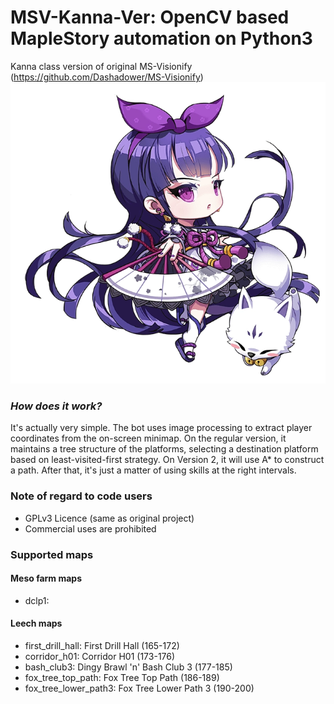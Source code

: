 # MSV-Kanna-Ver: OpenCV based MapleStory automation on Python3
Kanna class version of original MS-Visionify (https://github.com/Dashadower/MS-Visionify) 
![kanna](MapleStory-Kanna.png)

### *How does it work?*
 It's actually very simple. The bot uses image processing to extract player coordinates from the on-screen minimap. On
 the regular version, it maintains a tree structure of the platforms, selecting a destination platform based on least-visited-first
 strategy. On Version 2, it will use A* to construct a path. After that, it's just a matter of using skills at the right intervals.


### Note of regard to code users
* GPLv3 Licence (same as original project)
* Commercial uses are prohibited



### Supported maps
#### Meso farm maps
* dclp1: 
#### Leech maps
* first_drill_hall: First Drill Hall  (165-172)
* corridor_h01: Corridor H01  (173-176)
* bash_club3: Dingy Brawl 'n' Bash Club 3  (177-185)
* fox_tree_top_path: Fox Tree Top Path  (186-189)
* fox_tree_lower_path3: Fox Tree Lower Path 3 (190-200)
